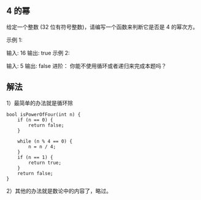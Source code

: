 ## 4 的幂

给定一个整数 (32 位有符号整数)，请编写一个函数来判断它是否是 4 的幂次方。

示例 1:

输入: 16
输出: true
示例 2:

输入: 5
输出: false
进阶：
你能不使用循环或者递归来完成本题吗？


## 解法

1）最简单的办法就是循环除

```
bool isPowerOfFour(int n) {
    if (n == 0) {
        return false;
    }

    while (n % 4 == 0) {
        n = n / 4;
    }
    if (n == 1) {
        return true;
    }
    return false;
}
```

2）其他的办法就是数论中的内容了，略过。
